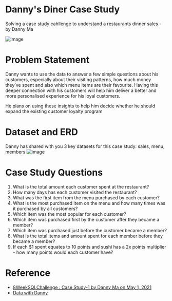 # Danny's Diner Case Study

Solving a case study cahllenge to understand a restaurants dinner sales - by Danny Ma<br>

![image](https://user-images.githubusercontent.com/69184310/228432149-5591fa48-df95-42f9-90e2-600777e0e6a9.png)

# Problem Statement
Danny wants to use the data to answer a few simple questions about his customers, especially about their visiting patterns, how much money they’ve spent and also which menu items are their favourite. Having this deeper connection with his customers will help him deliver a better and more personalised experience for his loyal customers.

He plans on using these insights to help him decide whether he should expand the existing customer loyalty program

# Dataset and ERD
Danny has shared with you 3 key datasets for this case study: sales, menu, members
![image](https://user-images.githubusercontent.com/69184310/228436186-599718c5-9422-4880-896f-684eb20486c9.png)

# Case Study Questions
1. What is the total amount each customer spent at the restaurant?
2. How many days has each customer visited the restaurant?
3. What was the first item from the menu purchased by each customer?
4. What is the most purchased item on the menu and how many times was it purchased by all customers?
5. Which item was the most popular for each customer?
6. Which item was purchased first by the customer after they became a member?
7. Which item was purchased just before the customer became a member?
8. What is the total items and amount spent for each member before they became a member?
9. If each $1 spent equates to 10 points and sushi has a 2x points multiplier - how many points would each customer have?

# Reference
* [8WeekSQLChallenge : Case Study-1 by Danny Ma on May 1, 2021](https://8weeksqlchallenge.com/case-study-1/)<br>
* [Data with Danny](https://www.datawithdanny.com/)
